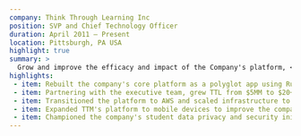 ```yaml
---
company: Think Through Learning Inc
position: SVP and Chief Technology Officer
duration: April 2011 – Present
location: Pittsburgh, PA USA
highlight: true
summary: >
  Grow and improve the efficacy and impact of the Company's platform, <a href="https://www.thinkthroughmath.com/" target="_blank">Think Through Math</a>. TTM is an adaptive learning environment designed to help struggling students in grades 3 through High School learn to love math. As CTO I led multiple groups within the company, including Product Management, UX, Software Engineering, Quality Assurance, DevOps, Data Science, IT, and Customer Success.
highlights:
 - item: Rebuilt the company's core platform as a polyglot app using Ruby on Rails, node.js, backbone+marionette, PostgreSQL and redis
 - item: Partnering with the executive team, grew TTL from $5MM to $20+MM in annual revenue and scale from 150,000 students to over 3.3 million per year
 - item: Transitioned the platform to AWS and scaled infrastructure to support over 3.3 million students doing a billion math problems a year (roughly the same size as <a href="https://www.khanacademy.org/" target="_blank">Khan Academy</a>)
 - item: Expanded TTM's platform to mobile devices to improve the company's market reach and impact
 - item: Championed the company's student data privacy and security initiative
---
```

